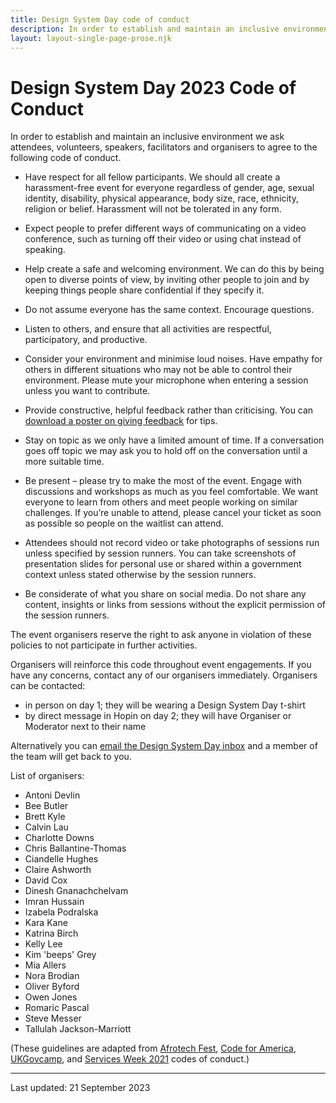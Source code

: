 ```yaml
---
title: Design System Day code of conduct
description: In order to establish and maintain an inclusive environment we ask attendees, volunteers, speakers, facilitators and organisers to agree to the following code of conduct.
layout: layout-single-page-prose.njk
---
```


<h1 class="govuk-heading-xl">
  <span class="govuk-caption-xl">Design System Day 2023</span>
  Code of Conduct
</h1>

In order to establish and maintain an inclusive environment we ask attendees, volunteers, speakers, facilitators and organisers to agree to the following code of conduct.

- Have respect for all fellow participants. We should all create a harassment-free event for everyone regardless of gender, age, sexual identity, disability, physical appearance, body size, race, ethnicity, religion or belief. Harassment will not be tolerated in any form.

- Expect people to prefer different ways of communicating on a video conference, such as turning off their video or using chat instead of speaking.

- Help create a safe and welcoming environment. We can do this by being open to diverse points of view, by inviting other people to join and by keeping things people share confidential if they specify it.

- Do not assume everyone has the same context. Encourage questions.

- Listen to others, and ensure that all activities are respectful, participatory, and productive.

- Consider your environment and minimise loud noises. Have empathy for others in different situations who may not be able to control their environment. Please mute your microphone when entering a session unless you want to contribute.

- Provide constructive, helpful feedback rather than criticising. You can [download a poster on giving feedback](https://github.com/alphagov/govdesign/blob/master/Poster_GivingAskingReceivingFeedback.pdf) for tips.

- Stay on topic as we only have a limited amount of time. If a conversation goes off topic we may ask you to hold off on the conversation until a more suitable time.

- Be present – please try to make the most of the event. Engage with discussions and workshops as much as you feel comfortable. We want everyone to learn from others and meet people working on similar challenges. If you’re unable to attend, please cancel your ticket as soon as possible so people on the waitlist can attend.

- Attendees should not record video or take photographs of sessions run unless specified by session runners. You can take screenshots of presentation slides for personal use or shared within a government context unless stated otherwise by the session runners.

- Be considerate of what you share on social media. Do not share any content, insights or links from sessions without the explicit permission of the session runners.

The event organisers reserve the right to ask anyone in violation of these policies to not participate in further activities.

Organisers will reinforce this code throughout event engagements. If you have any concerns, contact any of our organisers immediately. Organisers can be contacted:

- in person on day 1; they will be wearing a Design System Day t-shirt
- by direct message in Hopin on day 2; they will have Organiser or Moderator next to their name

Alternatively you can [email the Design System Day inbox](mailto:design-system-day-enquiries@digital.cabinet-office.gov.uk) and a member of the team will get back to you.

List of organisers:

- Antoni Devlin
- Bee Butler
- Brett Kyle
- Calvin Lau
- Charlotte Downs
- Chris Ballantine-Thomas
- Ciandelle Hughes
- Claire Ashworth
- David Cox
- Dinesh Gnanachchelvam
- Imran Hussain
- Izabela Podralska
- Kara Kane
- Katrina Birch
- Kelly Lee
- Kim 'beeps' Grey
- Mia Allers
- Nora Brodian
- Oliver Byford
- Owen Jones
- Romaric Pascal
- Steve Messer
- Tallulah Jackson-Marriott

(These guidelines are adapted from [Afrotech Fest](https://www.afrotechfest.co.uk/coc/), [Code for America](http://www.cvent.com/events/code-for-america-summit-2018/custom-40-e12d85b157b94d69b80d8911cc641d36.aspx), [UKGovcamp](https://www.ukgovcamp.com/code-of-conduct/), and [Services Week 2021](https://docs.google.com/document/d/1vQchJh-s6Fu6F4bN8UFM4lvRChe8ERgsE5whf9pUfjA/edit?usp=sharing) codes of conduct.)

---

Last updated: 21 September 2023
